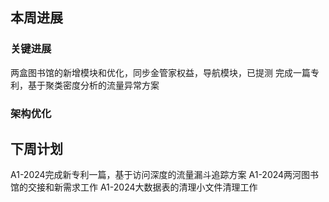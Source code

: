 ## 本周进展
### 关键进展
两盒图书馆的新增模块和优化，同步金管家权益，导航模块，已提测
完成一篇专利，基于聚类密度分析的流量异常方案
### 架构优化
## 下周计划
A1-2024完成新专利一篇，基于访问深度的流量漏斗追踪方案
A1-2024两河图书馆的交接和新需求工作
A1-2024大数据表的清理小文件清理工作